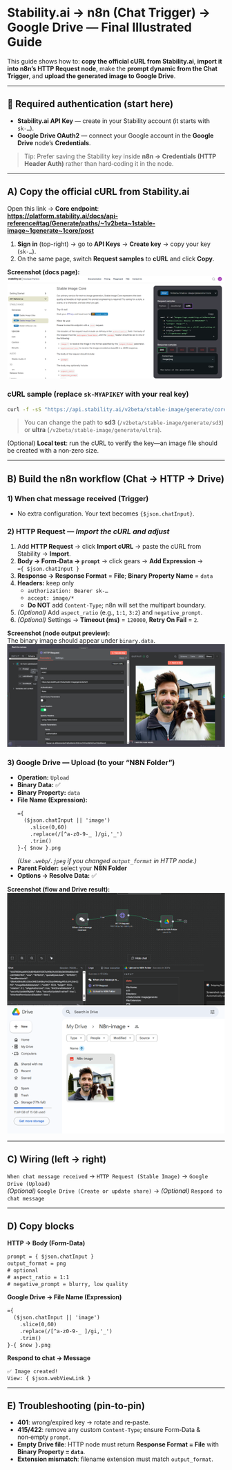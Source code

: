# Stability.ai → n8n (Chat Trigger) → Google Drive — Final Illustrated Guide

This guide shows how to: **copy the official cURL from Stability.ai**, **import it into n8n’s HTTP Request node**, make the **prompt dynamic from the Chat Trigger**, and **upload the generated image to Google Drive**.

---

## 🔐 Required authentication (start here)
- **Stability.ai API Key** — create in your Stability account (it starts with `sk-…`).  
- **Google Drive OAuth2** — connect your Google account in the **Google Drive** node’s **Credentials**.

> Tip: Prefer saving the Stability key inside **n8n → Credentials (HTTP Header Auth)** rather than hard‑coding it in the node.

---

## A) Copy the official cURL from Stability.ai

Open this link → **Core endpoint**:  
**https://platform.stability.ai/docs/api-reference#tag/Generate/paths/~1v2beta~1stable-image~1generate~1core/post**

1. **Sign in** (top-right) → go to **API Keys** → **Create key** → copy your key (`sk-…`).  
2. On the same page, switch **Request samples** to **cURL** and click **Copy**.

**Screenshot (docs page):**  
![Stability.ai Core endpoint docs](./assets/stability.png)

### cURL sample (replace `sk-MYAPIKEY` with your real key)
```bash
curl -f -sS "https://api.stability.ai/v2beta/stable-image/generate/core"   -H "authorization: Bearer sk-MYAPIKEY"   -H "accept: image/*"   -F prompt="Lighthouse on a cliff overlooking the ocean"   -F output_format="webp"   -o "./lighthouse.webp"
```
> You can change the path to **sd3** (`/v2beta/stable-image/generate/sd3`) or **ultra** (`/v2beta/stable-image/generate/ultra`).

(Optional) **Local test**: run the cURL to verify the key—an image file should be created with a non‑zero size.

---

## B) Build the n8n workflow (Chat → HTTP → Drive)

### 1) **When chat message received** (Trigger)
- No extra configuration. Your text becomes `{$json.chatInput}`.

### 2) **HTTP Request** — *Import the cURL and adjust*
1. Add **HTTP Request** → click **Import cURL** → paste the cURL from Stability → **Import**.
2. **Body → Form‑Data → `prompt`** → click gears → **Add Expression** →  
   `={ $json.chatInput }`
3. **Response → Response Format** = **File**; **Binary Property Name** = `data`  
4. **Headers:** keep only
   - `authorization: Bearer sk-…`
   - `accept: image/*`
   - **Do NOT** add `Content‑Type`; n8n will set the multipart boundary.
5. *(Optional)* Add `aspect_ratio` (e.g., `1:1`, `3:2`) and `negative_prompt`.  
6. *(Optional)* Settings → **Timeout (ms)** = `120000`, **Retry On Fail** = `2`.

**Screenshot (node output preview):**  
The binary image should appear under `binary.data`.
![HTTP Request binary output](./assets/nodeoutput.png)

### 3) **Google Drive — Upload** (to your “N8N Folder”)
- **Operation:** `Upload`  
- **Binary Data:** ✅  
- **Binary Property:** `data`  
- **File Name (Expression):**
  ```
  ={ 
    ($json.chatInput || 'image')
      .slice(0,60)
      .replace(/[^a-z0-9-_ ]/gi,'_')
      .trim()
  }-{ $now }.png
  ```
  *(Use `.webp`/`.jpeg` if you changed `output_format` in HTTP node.)*
- **Parent Folder:** select your **N8N Folder**  
- **Options → Resolve Data:** ✅

**Screenshot (flow and Drive result):**  
![n8n canvas: Chat → HTTP → Drive](./assets/canvas.png)  
![Google Drive: uploaded image in N8N folder](./assets/drive.png)

---

## C) Wiring (left → right)
`When chat message received` → `HTTP Request (Stable Image)` → `Google Drive (Upload)`  
*(Optional)* `Google Drive (Create or update share)` → *(Optional)* `Respond to chat message`

---

## D) Copy blocks

**HTTP → Body (Form‑Data)**
```
prompt = { $json.chatInput }
output_format = png
# optional
# aspect_ratio = 1:1
# negative_prompt = blurry, low quality
```

**Google Drive → File Name (Expression)**
```
={ 
  ($json.chatInput || 'image')
    .slice(0,60)
    .replace(/[^a-z0-9-_ ]/gi,'_')
    .trim()
}-{ $now }.png
```

**Respond to chat → Message**
```
✅ Image created!
View: { $json.webViewLink }
```

---

## E) Troubleshooting (pin‑to‑pin)
- **401**: wrong/expired key → rotate and re‑paste.  
- **415/422**: remove any custom `Content‑Type`; ensure Form‑Data & non‑empty `prompt`.  
- **Empty Drive file**: HTTP node must return **Response Format = File** with **Binary Property = `data`**.  
- **Extension mismatch**: filename extension must match `output_format`.

